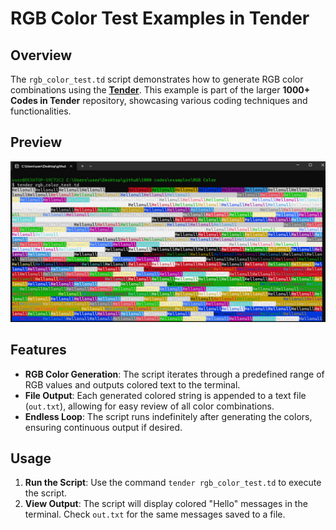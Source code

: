# RGB Color Test Examples in Tender

## Overview

The `rgb_color_test.td` script demonstrates how to generate RGB color combinations using the [**Tender**](https://github.com/2dprototype/tender). This example is part of the larger **1000+ Codes in Tender** repository, showcasing various coding techniques and functionalities.

## Preview

![preview](./preview.png)

## Features

- **RGB Color Generation**: The script iterates through a predefined range of RGB values and outputs colored text to the terminal.
- **File Output**: Each generated colored string is appended to a text file (`out.txt`), allowing for easy review of all color combinations.
- **Endless Loop**: The script runs indefinitely after generating the colors, ensuring continuous output if desired.

## Usage

1. **Run the Script**: Use the command `tender rgb_color_test.td` to execute the script.
2. **View Output**: The script will display colored "Hello" messages in the terminal. Check `out.txt` for the same messages saved to a file.
